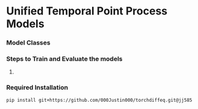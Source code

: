 # Unified Temporal Point Process Models

### Model Classes

### Steps to Train and Evaluate the models
1. 

### Required Installation
```
pip install git+https://github.com/000Justin000/torchdiffeq.git@jj585
```
